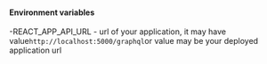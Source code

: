 #### Environment variables

-REACT_APP_API_URL - url of your application, it may have value`http://localhost:5000/graphql`or value may be your deployed application url